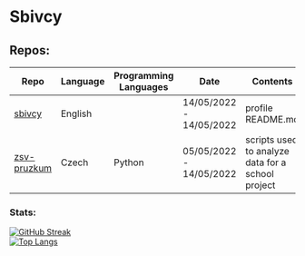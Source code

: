 # Sbivcy

## Repos:
| Repo                                               | Language | Programming Languages | Date                    | Contents 
|----------------------------------------------------|----------|-----------------------|-------------------------|-------------
|[sbivcy](https://github.com/sbivcy/sbivcy)          | English  |                       | 14/05/2022 - 14/05/2022 | profile README.md
|[zsv-pruzkum](https://github.com/sbivcy/zsv-pruzkum)| Czech    | Python                | 05/05/2022 - 14/05/2022 | scripts used to analyze data for a school project


### Stats:
 
[![GitHub Streak](http://github-readme-streak-stats.herokuapp.com?user=sbivcy&theme=dark&background=000000)](https://git.io/streak-stats)  
[![Top Langs](https://github-readme-stats.vercel.app/api/top-langs/?username=sbivcy&layout=compact&theme=vision-friendly-dark)](https://github.com/anuraghazra/github-readme-stats)
